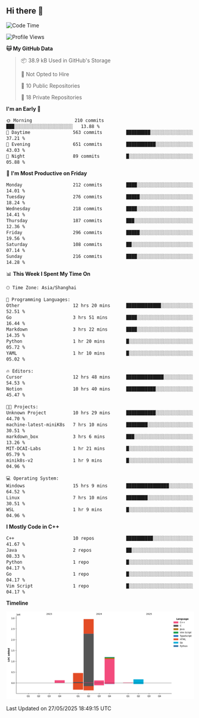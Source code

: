 ## Hi there 👋

<!--  ![Top Langs](https://github-readme-stats.vercel.app/api/top-langs/?username=ScottZhang812) -->

<!--START_SECTION:waka-->
![Code Time](http://img.shields.io/badge/Code%20Time-63%20hrs%2056%20mins-blue)

![Profile Views](http://img.shields.io/badge/Profile%20Views-1-blue)

**🐱 My GitHub Data** 

> 📦 38.9 kB Used in GitHub's Storage 
 > 
> 🚫 Not Opted to Hire
 > 
> 📜 10 Public Repositories 
 > 
> 🔑 18 Private Repositories 
 > 
**I'm an Early 🐤** 

```text
🌞 Morning                210 commits         ███░░░░░░░░░░░░░░░░░░░░░░   13.88 % 
🌆 Daytime                563 commits         █████████░░░░░░░░░░░░░░░░   37.21 % 
🌃 Evening                651 commits         ███████████░░░░░░░░░░░░░░   43.03 % 
🌙 Night                  89 commits          █░░░░░░░░░░░░░░░░░░░░░░░░   05.88 % 
```
📅 **I'm Most Productive on Friday** 

```text
Monday                   212 commits         ████░░░░░░░░░░░░░░░░░░░░░   14.01 % 
Tuesday                  276 commits         █████░░░░░░░░░░░░░░░░░░░░   18.24 % 
Wednesday                218 commits         ████░░░░░░░░░░░░░░░░░░░░░   14.41 % 
Thursday                 187 commits         ███░░░░░░░░░░░░░░░░░░░░░░   12.36 % 
Friday                   296 commits         █████░░░░░░░░░░░░░░░░░░░░   19.56 % 
Saturday                 108 commits         ██░░░░░░░░░░░░░░░░░░░░░░░   07.14 % 
Sunday                   216 commits         ████░░░░░░░░░░░░░░░░░░░░░   14.28 % 
```


📊 **This Week I Spent My Time On** 

```text
🕑︎ Time Zone: Asia/Shanghai

💬 Programming Languages: 
Other                    12 hrs 20 mins      █████████████░░░░░░░░░░░░   52.51 % 
Go                       3 hrs 51 mins       ████░░░░░░░░░░░░░░░░░░░░░   16.44 % 
Markdown                 3 hrs 22 mins       ████░░░░░░░░░░░░░░░░░░░░░   14.35 % 
Python                   1 hr 20 mins        █░░░░░░░░░░░░░░░░░░░░░░░░   05.72 % 
YAML                     1 hr 10 mins        █░░░░░░░░░░░░░░░░░░░░░░░░   05.02 % 

🔥 Editors: 
Cursor                   12 hrs 48 mins      ██████████████░░░░░░░░░░░   54.53 % 
Notion                   10 hrs 40 mins      ███████████░░░░░░░░░░░░░░   45.47 % 

🐱‍💻 Projects: 
Unknown Project          10 hrs 29 mins      ███████████░░░░░░░░░░░░░░   44.70 % 
machine-latest-miniK8s   7 hrs 10 mins       ████████░░░░░░░░░░░░░░░░░   30.51 % 
markdown_box             3 hrs 6 mins        ███░░░░░░░░░░░░░░░░░░░░░░   13.26 % 
MIT-DCAI-Labs            1 hr 21 mins        █░░░░░░░░░░░░░░░░░░░░░░░░   05.79 % 
minik8s-v2               1 hr 9 mins         █░░░░░░░░░░░░░░░░░░░░░░░░   04.96 % 

💻 Operating System: 
Windows                  15 hrs 9 mins       ████████████████░░░░░░░░░   64.52 % 
Linux                    7 hrs 10 mins       ████████░░░░░░░░░░░░░░░░░   30.51 % 
WSL                      1 hr 9 mins         █░░░░░░░░░░░░░░░░░░░░░░░░   04.96 % 
```

**I Mostly Code in C++** 

```text
C++                      10 repos            ██████████░░░░░░░░░░░░░░░   41.67 % 
Java                     2 repos             ██░░░░░░░░░░░░░░░░░░░░░░░   08.33 % 
Python                   1 repo              █░░░░░░░░░░░░░░░░░░░░░░░░   04.17 % 
Go                       1 repo              █░░░░░░░░░░░░░░░░░░░░░░░░   04.17 % 
Vim Script               1 repo              █░░░░░░░░░░░░░░░░░░░░░░░░   04.17 % 
```



**Timeline**

![Lines of Code chart](https://raw.githubusercontent.com/ScottZhang812/ScottZhang812/main/assets/bar_graph.png)


 Last Updated on 27/05/2025 18:49:15 UTC
<!--END_SECTION:waka-->


<!--
**ScottZhang812/ScottZhang812** is a ✨ _special_ ✨ repository because its `README.md` (this file) appears on your GitHub profile.

Here are some ideas to get you started:

- 🔭 I’m currently working on ...
- 🌱 I’m currently learning ...
- 👯 I’m looking to collaborate on ...
- 🤔 I’m looking for help with ...
- 💬 Ask me about ...
- 📫 How to reach me: ...
- 😄 Pronouns: ...
- ⚡ Fun fact: ...
-->

